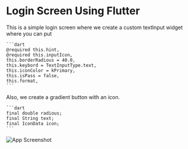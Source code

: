 # Login Screen Using Flutter
This is a simple login screen where we create a custom textInput widget where you can put

    ```dart
    @required this.hint,
    @required this.inputIcon,
    this.borderRadious = 40.0,
    this.keybord = TextInputType.text,
    this.iconColor = kPrimary,
    this.isPass = false,
    this.format,
    ```
Also, we create a gradient button with an icon.

    ```dart
    final double radious;
    final String text;
    final IconData icon;
    ```


 ![App Screenshot](https://github.com/abuanwar072/Flutter-Auth-Screen-01/blob/master/lib/Screenshot_1574914529.png)


